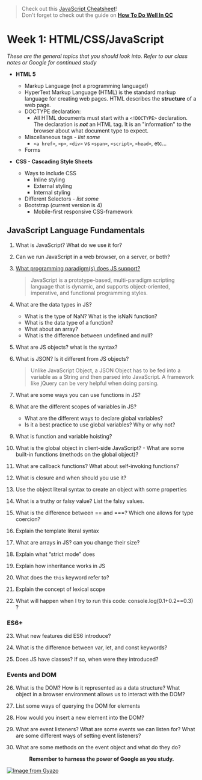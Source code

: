> Check out this [JavaScript Cheatsheet](https://github.com/mbeaudru/modern-js-cheatsheet)!<br>
> Don't forget to check out the guide on [**How To Do Well In QC**](https://github.com/210222-reston-java-msa/demos/blob/main/how-to-do-well-in-qc.md)

# Week 1: HTML/CSS/JavaScript
*These are the general topics that you should look into.  Refer to our class notes or Google for continued study*

- **HTML 5**
  - Markup Language (not a programming language!)
  - HyperText Markup Language (HTML) is the standard markup language for creating web pages. HTML describes the **structure** of a web page.
  - DOCTYPE declaration:
    - All HTML documents must start with a `<!DOCTYPE>` declaration. The declaration is ***not*** an HTML tag. It is an "information" to the browser about what document type to expect.
  - Miscellaneous tags - *list some*
    - `<a href>`, `<p>`, `<div>` vs `<span>`, `<script>`, `<head>`, etc...
  - Forms

- **CSS - Cascading Style Sheets**
  - Ways to include CSS
    - Inline styling
    - External styling
    - Internal styling
  - Different Selectors - *list some*
  - Bootstrap (current version is 4)
    - Mobile-first responsive CSS-framework

## JavaScript Language Fundamentals

1.  What is JavaScript? What do we use it for?

2.  Can we run JavaScript in a web browser, on a server, or both?

3.  [What programming paradigm(s) does JS support?](https://medium.com/javascript-in-plain-english/what-are-javascript-programming-paradigms-3ef0f576dfdb)
    > JavaScript is a prototype-based, multi-paradigm scripting language that is dynamic, and supports object-oriented, imperative, and functional programming styles.

4.  What are the data types in JS?
    - What is the type of NaN? What is the isNaN function?
    - What is the data type of a function?
    - What about an array?
    - What is the difference between undefined and null?

5.  What are JS objects? what is the syntax?

6.  What is JSON? Is it different from JS objects?
    > Unlike JavaScript Object, a JSON Object has to be fed into a variable as a String and then parsed into JavaScript. A framework like jQuery can be very helpful when doing parsing.

7.  What are some ways you can use functions in JS?

8.  What are the different scopes of variables in JS?
    - What are the different ways to declare global variables?
    - Is it a best practice to use global variables? Why or why not?

9.  What is function and variable hoisting?

10.  What is the global object in client-side JavaScript?
    - What are some built-in functions (methods on the global object)? 

11. What are callback functions? What about self-invoking functions?

12.  What is closure and when should you use it?

13.  Use the object literal syntax to create an object with some properties

14.  What is a truthy or falsy value? List the falsy values.

15.  What is the difference between == and ===? Which one allows for type coercion?

16.  Explain the template literal syntax

17.  What are arrays in JS? can you change their size?

18.  Explain what “strict mode” does

19.  Explain how inheritance works in JS

20.  What does the `this` keyword refer to?

21.  Explain the concept of lexical scope

22.  What will happen when I try to run this code: console.log(0.1+0.2==0.3) ?
    
### ES6+
23.  What new features did ES6 introduce?

24.  What is the difference between var, let, and const keywords?

25.  Does JS have classes? If so, when were they introduced?

### Events and DOM
26.  What is the DOM? How is it represented as a data structure? What object in a browser environment allows us to interact with the DOM?

27.  List some ways of querying the DOM for elements

28.  How would you insert a new element into the DOM?

29.  What are event listeners? What are some events we can listen for? What are some different ways of setting event listeners?

30.  What are some methods on the event object and what do they do?

<div align="center"><strong>Remember to harness the power of Google as you study.</strong></div>

[![Image from Gyazo](https://i.gyazo.com/067549d67e91a451ad38e2fef1c02493.gif)](https://gyazo.com/067549d67e91a451ad38e2fef1c02493)

